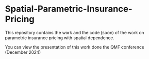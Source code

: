 # Spatial-Parametric-Insurance-Pricing

This repository contains the work and the code (soon) of the work on parametric insurance pricing with spatial dependence.

You can view the presentation of this work done the QMF conference (December 2024)
